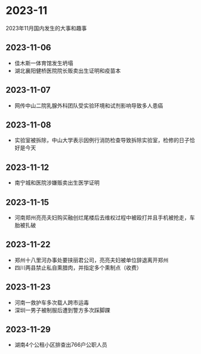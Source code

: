 # 2023-11
2023年11月国内发生的大事和趣事
## 2023-11-06
* 佳木斯一体育馆发生坍塌
* 湖北襄阳健桥医院院长贩卖出生证明和疫苗本
## 2023-11-07
* 网传中山二院乳腺外科团队受实验环境和试剂影响导致多人患癌
## 2023-11-08
* 实验室被拆除，中山大学表示因例行消防检查导致拆除实验室，检修的日子恰好是今天
## 2023-11-12
* 南宁城和医院涉嫌贩卖出生医学证明
## 2023-11-15
* 河南郑州亮亮夫妇购买融创烂尾楼后去维权过程中被殴打并且手机被抢走，车胎被扎破
## 2023-11-22
* 郑州十八里河办事处要挟丽君公司，亮亮夫妇被单位辞退离开郑州
* 四川两县禁止私自熏腊肉，并指定多个熏制点（收费）
## 2023-11-23
* 河南一救护车多次载人跨市运毒
* 深圳一男子被制服后遭到警方多次踩脚踝
## 2023-11-29
* 湖南4个公租小区排查出766户公职人员
